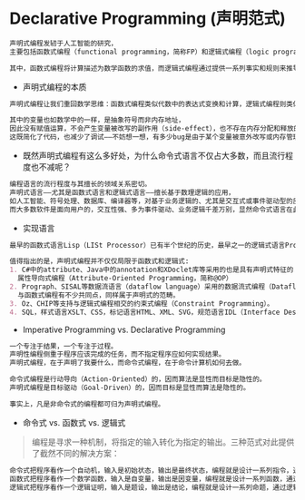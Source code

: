 # Declarative Programming (声明范式)
```md
声明式编程发轫于人工智能的研究，
主要包括函数式编程（functional programming，简称FP）和逻辑式编程（logic programming，简称LP）

其中，函数式编程将计算描述为数学函数的求值，而逻辑式编程通过提供一系列事实和规则来推导或论证结论。
```
* 声明式编程的本质
```md
声明式编程让我们重回数学思维：函数式编程类似代数中的表达式变换和计算，逻辑式编程则类似数理逻辑推理。

其中的变量也如数学中的一样，是抽象符号而非内存地址，
因此没有赋值运算，不会产生变量被改写的副作用（side-effect），也不存在内存分配和释放的问题。
这既简化了代码，也减少了调试——不妨想一想，有多少bug是由于某个变量被意外改写或内存管理不慎而造成的？
```
* 既然声明式编程有这么多好处，为什么命令式语言不仅占大多数，而且流行程度也不减呢？
```md
编程语言的流行程度与其擅长的领域关系密切。
声明式语言——尤其是函数式语言和逻辑式语言——擅长基于数理逻辑的应用，
如人工智能、符号处理、数据库、编译器等，对基于业务逻辑的、尤其是交互式或事件驱动型的应用就不那么得心应手了。
而大多数软件是面向用户的，交互性强、多为事件驱动、业务逻辑千差万别，显然命令式语言在此更有用武之地。
```

* 实现语言
```md
最早的函数式语言Lisp（LISt Processor）已有半个世纪的历史，最早之一的逻辑式语言Prolog（PROgramming in LOGic）也与C同龄。

值得指出的是，声明式编程并不仅仅局限于函数式和逻辑式:
1. C#中的attribute、Java中的annotation和XDoclet库等采用的也是具有声明式特征的
  属性导向式编程（Attribute-Oriented Programming，简称@OP）
2. Prograph、SISAL等数据流语言（dataflow language）采用的数据流式编程（Dataflow Programming）
  与函数式编程有不少共同点，同样属于声明式的范畴。
3. Oz、CHIP等支持与逻辑式编程相交的约束式编程（Constraint Programming）。
4. SQL，样式语言XSLT、CSS，标记语言HTML、XML、SVG，规范语言IDL（Interface Description Language）等等都是声明式的。
```
* Imperative Programming vs.  Declarative Programming
```md
一个专注于结果，一个专注于过程。
声明性编程侧重于程序应该完成的任务，而不指定程序应如何实现结果。
声明式编程，在于声明了我要什么，而命令式编程，在于命令计算机如何去做。

命令式编程是行动导向（Action-Oriented）的，因而算法是显性而目标是隐性的。
声明式编程是目标驱动（Goal-Driven）的，因而目标是显性而算法是隐性的。

事实上，凡是非命令式的编程都可归为声明式编程。
```
* 命令式 vs. 函数式 vs. 逻辑式
> 编程是寻求一种机制，将指定的输入转化为指定的输出。三种范式对此提供了截然不同的解决方案：
```md
命令式把程序看作一个自动机，输入是初始状态，输出是最终状态，编程就是设计一系列指令，通过自动机执行以完成状态转变；
函数式把程序看作一个数学函数，输入是自变量，输出是因变量，编程就是设计一系列函数，通过表达式变换以完成计算；
逻辑式把程序看作一个逻辑证明，输入是题设，输出是结论，编程就是设计一系列命题，通过逻辑推理以完成证明。
```
